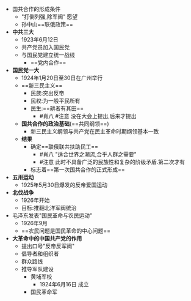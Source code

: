 - 国共合作的形成条件
	- "打倒列强,除军阀" 愿望
	- 孙中山==联俄政策==
- **中共三大**
	- 1923年6月12日
	- 共产党员加入国民党
	- 与国民党建立统一战线
		- ==党内合作==
- **国民党一大**
	- 1924年1月20日至30日在广州举行
	- ==新三民主义==
		- 民族:突出反帝
		- 民权:为一般平民所有
		- 民生:==耕者有其田==
			- #肖八 #注意 没在大会上提出,后来才提出
	- **国共合作的政治基础**(==共同纲领==)
		- 新三民主义纲领与共产党在民主革命时期纲领基本一致
	- **结果**
		- 确定==联俄联共扶助民工==
			- #肖八 "适合世界之潮流,合乎人群之需要"
			- #注意 此时不具备广泛的民族性和复杂的阶级矛盾.第二次才有
		- 标志着==第一次国共合作的正式形成==
- **五卅运动**
	- 1925年5月30日爆发的反帝爱国运动
- **北伐战争**
	- 1926年开始
	- 目标:推翻北洋军阀统治
- 毛泽东发表"国民革命与农民运动"
	- 1926年9月
	- ==农民问题是国民革命的中心问题==
- **大革命中的中国共产党的作用**
	- 提出口号"反帝反军阀"
	- 倡导者和组织者
	- 群众路线
	- 推导军队建设
		- 黄埔军校
			- 1924年6月16日 成立
		- 国民革命军